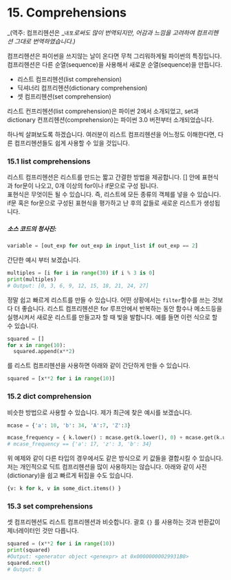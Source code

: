 # 15. Comprehensions

_\(역주: 컴프리헨션은 _`내포`_로써도 많이 번역되지만, 어감과 느낌을 고려하여 컴프리헨션 그대로 번역하였습니다.\)_

컴프리헨션은 파이썬을 쓰지않는 날이 온다면 무척 그리워하게될 파이썬의 특징입니다. 컴프리헨션은 다른 순열\(sequence\)을 사용해서 새로운 순열\(sequence\)을 만듭니다. 

* 리스트 컴프리헨션\(list comprehension\)
* 딕셔너리 컴프리헨션\(dictionary comprehension\)
* 셋 컴프리헨션\(set comprehension\)

리스트 컨프리헨션\(list comprehension\)은 파이썬 2에서 소개되었고, set과 dictionary 컨프리헨션\(comprehension\)는 파이썬 3.0 버전부터 소개되었습니다.

하나씩 살펴보도록 하겠습니다. 여러분이 리스트 컴프리헨션을 어느정도 이해한다면, 다른 컴프리헨션들도 쉽게 사용할 수 있을 것입니다.

### 15.1 list comprehensions

리스트 컴프리헨션은 리스트를 만드는 짧고 간결한 방법을 제공합니다. \[\] 안에 표현식과 for문이 나오고,  0개 이상의 for이나 if문으로 구성 됩니다.  
표현식은 무엇이든 될 수 있습니다. 즉, 리스트에 모든 종류의 객체를 넣을 수 있습니다. if문 혹은 for문으로 구성된 표현식을 평가하고 난 후의 값들로 새로운 리스트가 생성됩니다.

##### 소스 코드의 청사진:

```python
variable = [out_exp for out_exp in input_list if out_exp == 2]
```

간단한 예시 부터 보겠습니다.

```python
multiples = [i for i in range(30) if i % 3 is 0]
print(multiples)
# Output: [0, 3, 6, 9, 12, 15, 18, 21, 24, 27]
```

정말 쉽고 빠르게 리스트를 만들 수 있습니다. 어떤 상황에서는 `filter`함수를 쓰는 것보다 더 좋습니다. 리스트 컴프리헨션은 for 루프안에서 반복하는 동안 함수나 메소드등을 실행시켜서 새로운 리스트를 만들고자 할 때 빛을 발합니다. 예를 들면 이런 식으로 할 수 있습니다.

```python
squared = []
for x in range(10):
  squared.append(x**2)
```

를 리스트 컴프리헨션을 사용하면 아래와 같이 간단하게 만들 수 있습니다.

```python
squared = [x**2 for i in range(10)]
```

### 15.2 dict comprehension

비슷한 방법으로 사용할 수 있습니다. 제가 최근에 찾은 예시를 보겠습니다.

```python
mcase = {'a': 10, 'b': 34, 'A':7, 'Z':3}

mcase_frequency = { k.lower() : mcase.get(k.lower(), 0) + mcase.get(k.upper(), 0) for k in mcase.keys() }
# mcase_frequency == {'a': 17, 'z': 3, 'b': 34}
```

위 예제와 같이 다른 타입의 경우에서도 같은 방식으로 키 값들을 결합시킬 수 있습니다. 저는 개인적으로 딕트 컴프리헨션을 많이 사용하지는 않습니다. 아래와 같이 사전\(dictionary\)을 쉽고 빠르게 뒤집을 수도 있습니다.

```python
{v: k for k, v in some_dict.items() }
```

### 15.3 set comprehensions

셋 컴프리헨션도 리스트 컴프리헨션과 비슷합니다. 괄호 `{}` 를 사용하는 것과 반환값이 제너레이터인 것만 다릅니다.

```python
squared = (x**2 for i in range(10))
print(squared)
#Output: <generator object <genexpr> at 0x00000000029931B0>
squared.next()
# Output: 0
```



